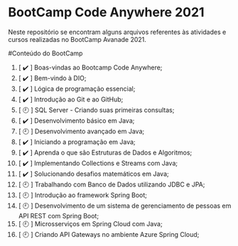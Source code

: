 # BootCamp Code Anywhere 2021
Neste repositório se encontram alguns arquivos referentes às atividades e cursos realizadas no BootCamp Avanade 2021.

#Conteúdo do BootCamp

01. [ :heavy_check_mark: ] Boas-vindas ao Bootcamp Code Anywhere;
02. [ :heavy_check_mark: ] Bem-vindo à DIO;
03. [ :heavy_check_mark: ] Lógica de programação essencial;
04. [ :heavy_check_mark: ] Introdução ao Git e ao GitHub;
05. [ :clock9: ] SQL Server - Criando suas primeiras consultas;
06. [ :heavy_check_mark: ] Desenvolvimento básico em Java;
07. [ :clock9: ] Desenvolvimento avançado em Java;
08. [ :heavy_check_mark: ] Iniciando a programação em Java;
09. [ :heavy_check_mark: ] Aprenda o que são Estruturas de Dados e Algoritmos;
10. [ :heavy_check_mark: ] Implementando Collections e Streams com Java;
11. [ :heavy_check_mark: ] Solucionando desafios matemáticos em Java;
12. [ :clock9: ] Trabalhando com Banco de Dados utilizando JDBC e JPA;
13. [ :clock9: ] Introdução ao framework Spring Boot;
14. [ :clock9: ] Desenvolvimento de um sistema de gerenciamento de pessoas em API REST com Spring Boot;
15. [ :clock9: ] Microsserviços em Spring Cloud com Java;
16. [ :clock9: ] Criando API Gateways no ambiente Azure Spring Cloud;
